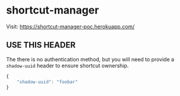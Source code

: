 # shortcut-manager

Visit: https://shortcut-manager-poc.herokuapp.com/

## USE THIS HEADER

The there is no authentication method, but you will need to provide a `shadow-uuid` header to ensure shortcut ownership.


```javascript
{
    "shadow-uuid": "foobar"
}
```
